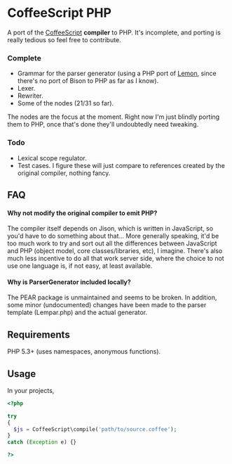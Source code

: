 
# CoffeeScript PHP

A port of the [CoffeeScript](http://jashkenas.github.com/coffee-script/) 
**compiler** to PHP. It's incomplete, and porting is really tedious so feel free
to contribute.

### Complete

* Grammar for the parser generator (using a PHP port of 
  [Lemon](http://pear.php.net/package/PHP_ParserGenerator/), since there's no 
  port of Bison to PHP as far as I know).
* Lexer.
* Rewriter.
* Some of the nodes (21/31 so far).

The nodes are the focus at the moment. Right now I'm just blindly porting them 
to PHP, once that's done they'll undoubtedly need tweaking.

### Todo

* Lexical scope regulator.
* Test cases. I figure these will just compare to references created by the 
  original compiler, nothing fancy.

## FAQ

#### Why not modify the original compiler to emit PHP?

The compiler itself depends on Jison, which is written in JavaScript, so you'd
have to do something about that... More generally speaking, it'd be too much 
work to try and sort out all the differences between JavaScript and PHP (object
model, core classes/libraries, etc), I imagine. There's also much less incentive
to do all that work server side, where the choice to not use one language is,
if not easy, at least available.

#### Why is ParserGenerator included locally?

The PEAR package is unmaintained and seems to be broken. In addition, some 
minor (undocumented) changes have been made to the parser template (Lempar.php)
and the actual generator.

## Requirements

PHP 5.3+ (uses namespaces, anonymous functions).

## Usage

In your projects,

```php
<?php

try
{
  $js = CoffeeScript\compile('path/to/source.coffee');
}
catch (Exception e) {}

?>
```

